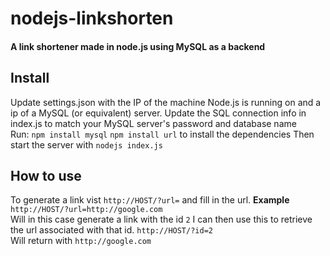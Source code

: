 nodejs-linkshorten
======================

<h4>A link shortener made in node.js using MySQL as a backend</h4>
<h2><b>Install</b></h2>
Update settings.json with the IP of the machine Node.js is running on and a ip of a MySQL (or equivalent) server.
Update the SQL connection info in index.js to match your MySQL server's password and database name<br>
Run: <code>npm install mysql</code> <code>npm install url</code> to install the dependencies
Then start the server with <code>nodejs index.js</code>
<h2><b>How to use</b></h2>
To generate a link vist <code>http://HOST/?url=</code> and fill in the url.
<b>Example</b>
<code>http://HOST/?url=http://google.com</code><br>
Will in this case generate a link with the id <code>2</code>
I can then use this to retrieve the url associated with that id.
<code>http://HOST/?id=2</code><br>
Will return with <code>http://google.com</code>

